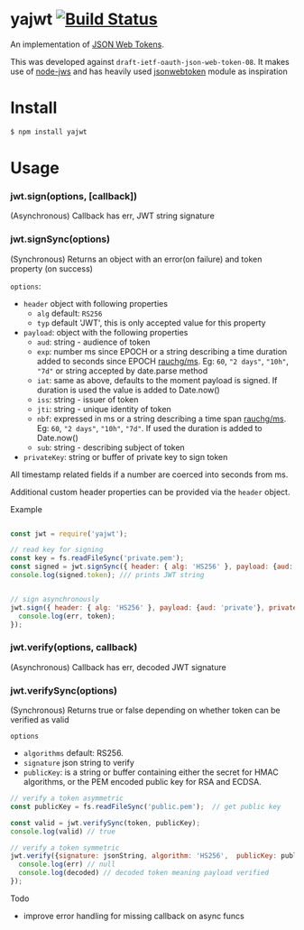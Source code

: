 # yajwt [![Build Status](https://travis-ci.org/simon-p-r/yajwt.svg?branch=master)](https://travis-ci.org/simon-p-r/yajwt)


An implementation of [JSON Web Tokens](https://tools.ietf.org/html/rfc7519).

This was developed against `draft-ietf-oauth-json-web-token-08`. It makes use of [node-jws](https://github.com/brianloveswords/node-jws) and has heavily used [jsonwebtoken](https://github.com/auth0/node-jsonwebtoken) module as inspiration

# Install

```bash
$ npm install yajwt
```

# Usage

### jwt.sign(options, [callback])

(Asynchronous) Callback has err, JWT string signature

### jwt.signSync(options)
(Synchronous) Returns an object with an error(on failure) and token property (on success)


`options`:

* `header` object with following properties
  * `alg` default: `RS256`
  * `typ` default 'JWT', this is only accepted value for this property
* `payload`: object with the following properties
  * `aud`: string - audience of token
  * `exp`: number ms since EPOCH or a string describing a time duration added to seconds since EPOCH [rauchg/ms](https://github.com/rauchg/ms.js). Eg: `60`, `"2 days"`, `"10h"`, `"7d"` or string accepted by date.parse method
  * `iat`: same as above, defaults to the moment payload is signed.  If duration is used the value is added to Date.now()
  * `iss`: string -  issuer of token
  * `jti`: string - unique identity of token
  * `nbf`: expressed in ms or a string describing a time span [rauchg/ms](https://github.com/rauchg/ms.js). Eg: `60`, `"2 days"`, `"10h"`, `"7d"`.  If used the duration is added to Date.now()
  * `sub`: string - describing subject of token
* `privateKey`: string or buffer of private key to sign token

All timestamp related fields if a number are coerced into seconds from ms.




Additional custom header properties can be provided via the `header` object.


Example

```js

const jwt = require('yajwt');

// read key for signing
const key = fs.readFileSync('private.pem');  
const signed = jwt.signSync({ header: { alg: 'HS256' }, payload: {aud: 'private'}, privateKey: key });
console.log(signed.token); /// prints JWT string


// sign asynchronously
jwt.sign({ header: { alg: 'HS256' }, payload: {aud: 'private'}, privateKey: key }, (err, token) => {
  console.log(err, token);
});
```

### jwt.verify(options, callback)

(Asynchronous) Callback has err, decoded JWT signature

### jwt.verifySync(options)

(Synchronous) Returns true or false depending on whether token can be verified as valid



`options`

* `algorithms` default: RS256.
* `signature` json string to verify
* `publicKey`: is a string or buffer containing either the secret for HMAC algorithms, or the PEM
encoded public key for RSA and ECDSA.


```js
// verify a token asymmetric
const publicKey = fs.readFileSync('public.pem');  // get public key

const valid = jwt.verifySync(token, publicKey);
console.log(valid) // true

// verify a token symmetric
jwt.verify({signature: jsonString, algorithm: 'HS256',  publicKey: publicKey}, (err, decoded) => {
  console.log(err) // null
  console.log(decoded) // decoded token meaning payload verified
});
```

Todo

* improve error handling for missing callback on async funcs
